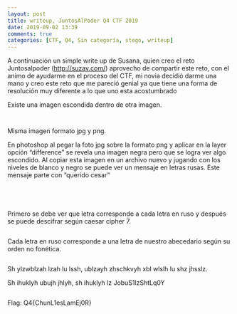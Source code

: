 ```yaml
---
layout: post
title: writeup, JuntosAlPoder Q4 CTF 2019
date: 2019-09-02 13:39
comments: true
categories: [CTF, Q4, Sin categoría, stego, writeup]
---
```

<!-- wp:paragraph -->
<p>A continuación un simple write up de Susana, quien creo el reto Juntosalpoder (<a href="http://suzav.com/">http://suzav.com/</a>) aprovecho de compartir este reto, con el animo de ayudarme en el proceso del CTF, mi novia decidió darme una mano y creo este reto que me pareció genial ya que tiene una forma de resolución muy diferente a lo que uno esta acostumbrado</p>
<!-- /wp:paragraph -->

<!-- wp:paragraph -->
<p>Existe una imagen escondida dentro de otra imagen.</p>
<!-- /wp:paragraph -->

<!-- wp:image {"id":123} -->
<figure class="wp-block-image"><img src="/wp-content/uploads/2019/09/image-14.png" alt="" class="wp-image-123" /></figure>
<!-- /wp:image -->

<!-- wp:image {"id":124} -->
<figure class="wp-block-image"><img src="/wp-content/uploads/2019/09/image-15.png" alt="" class="wp-image-124" /></figure>
<!-- /wp:image -->

<!-- wp:paragraph -->
<p>Misma imagen formato jpg y png.</p>
<!-- /wp:paragraph -->

<!-- wp:paragraph -->
<p>En photoshop al pegar la foto jpg sobre la formato png y aplicar en la layer opción “difference” se revela una imagen negra pero que se logra ver algo escondido. Al copiar esta imagen en un archivo nuevo y jugando con los niveles de blanco y negro se puede ver un mensaje en letras rusas. Este mensaje parte con “querido cesar”</p>
<!-- /wp:paragraph -->

<!-- wp:image {"id":125} -->
<figure class="wp-block-image"><img src="/wp-content/uploads/2019/09/image-16.png" alt="" class="wp-image-125" /></figure>
<!-- /wp:image -->

<!-- wp:image {"id":126} -->
<figure class="wp-block-image"><img src="/wp-content/uploads/2019/09/image-17.png" alt="" class="wp-image-126" /></figure>
<!-- /wp:image -->

<!-- wp:image {"id":127} -->
<figure class="wp-block-image"><img src="/wp-content/uploads/2019/09/image-18.png" alt="" class="wp-image-127" /></figure>
<!-- /wp:image -->

<!-- wp:image {"id":129} -->
<figure class="wp-block-image"><img src="/wp-content/uploads/2019/09/image-20-1024x595.png" alt="" class="wp-image-129" /></figure>
<!-- /wp:image -->

<!-- wp:paragraph -->
<p>Primero se debe ver que letra corresponde a cada letra en ruso y después se puede descifrar según caesar cipher 7.</p>
<!-- /wp:paragraph -->

<!-- wp:image {"id":128} -->
<figure class="wp-block-image"><img src="/wp-content/uploads/2019/09/image-19.png" alt="" class="wp-image-128" /></figure>
<!-- /wp:image -->

<!-- wp:paragraph -->
<p>Cada letra en ruso corresponde a una letra de nuestro abecedario según su orden no fonética.</p>
<!-- /wp:paragraph -->

<!-- wp:image {"id":130} -->
<figure class="wp-block-image"><img src="/wp-content/uploads/2019/09/image-21.png" alt="" class="wp-image-130" /></figure>
<!-- /wp:image -->

<!-- wp:paragraph -->
<p>Sh ylzwblzah lzah lu lssh, ublzayh zhschkvyh xbl wlslh lu shz jhsslz.</p>
<!-- /wp:paragraph -->

<!-- wp:paragraph -->
<p>Sh ihuklyh ubujh jhlyh, sh ihuklyh lz JobuS1lzShtLq0Y</p>
<!-- /wp:paragraph -->

<!-- wp:image {"id":131} -->
<figure class="wp-block-image"><img src="/wp-content/uploads/2019/09/image-22-1024x341.png" alt="" class="wp-image-131" /></figure>
<!-- /wp:image -->

<!-- wp:paragraph -->
<p>Flag: Q4{ChunL1esLamEj0R}</p>
<!-- /wp:paragraph -->
